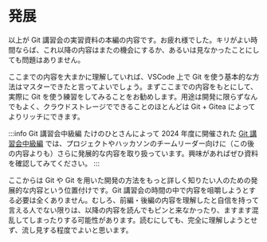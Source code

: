 # 発展

以上が Git 講習会の実習資料の本編の内容です。お疲れ様でした。キリがよい時間ならば、これ以降の内容はまたの機会にするか、あるいは見なかったことにしても問題はありません。

ここまでの内容を大まかに理解していれば、VSCode 上で Git を使う基本的な方法はマスターできたと言ってよいでしょう。まずここまでの内容をもとにして、実際に Git を使う練習をしてみることをお勧めします。用途は開発に限らずなんでもよく、クラウドストレージでできることのほとんどは Git + Gitea によってよりリッチにできます。

:::info Git 講習会中級編
たけのひとさんによって 2024 年度に開催された [Git 講習会中級編](https://q.trap.jp/files/151ef5c6-000e-4477-b767-07cf44fda757) では、プロジェクトやハッカソンのチームリーダー向けに（この後の内容よりも）さらに発展的な内容を取り扱っています。興味があればぜひ資料を確認してみてください。
:::

ここからは Git や Git を用いた開発の方法をもっと詳しく知りたい人のための発展的な内容という位置付けです。Git 講習会の時間の中で内容を咀嚼しようとする必要は全くありません。むしろ、前編・後編の内容を理解したと自信を持って言える人でない限りは、以降の内容を読んでもピンと来なかったり、ますます混乱してしまったりする可能性があります。読むにしても、完全に理解しようとせず、流し見する程度でよいと思います。